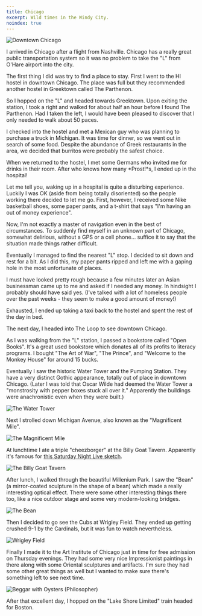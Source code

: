 ```yaml
---
title: Chicago
excerpt: Wild times in the Windy City.
noindex: true
---
```


![Downtown Chicago](http://cdn.zacharydenton.com/photos/chicago/downtown-chicago.jpg)

I arrived in Chicago after a flight from Nashville. Chicago has a really
great public transportation system so it was no problem to take the "L"
from O'Hare airport into the city.

The first thing I did was try to find a place to stay. First I went to
the HI hostel in downtown Chicago. The place was full but they
recommended another hostel in Greektown called The Parthenon.

So I hopped on the "L" and headed towards Greektown. Upon exiting the
station, I took a right and walked for about half an hour before I found
The Parthenon. Had I taken the left, I would have been pleased to
discover that I only needed to walk about 50 paces.

I checked into the hostel and met a Mexican guy who was planning to
purchase a truck in Michigan. It was time for dinner, so we went
out in search of some food. Despite the abundance of
Greek restaurants in the area, we decided that burritos were probably 
the safest choice. 

When we returned to the hostel, I met some Germans who invited me
for drinks in their room. After who knows how many *Prost!*s, I ended up
in the hospital!

Let me tell you, waking up in a hospital is quite a disturbing
experience. Luckily I was OK (aside from being totally disoriented) so
the people working there decided to let me go. First, however, I
received some Nike basketball shoes, some paper pants, and a t-shirt that 
says "I'm having an out of money experience".

Now, I'm not exactly a master of navigation even in the best of circumstances. To suddenly
find myself in an unknown part of Chicago, somewhat delirious, without a
GPS or a cell phone... suffice it to say that the situation made things 
rather difficult. 

Eventually I managed to find the nearest "L" stop. I decided to sit down 
and rest for a bit. As I did this, my paper pants ripped and left me with 
a gaping hole in the most unfortunate of places. 

I must have looked pretty rough because a few minutes later
an Asian businessman came up to me and asked if I needed any money. In
hindsight I probably should have said yes.
(I've talked with a lot of homeless people over the past weeks - they
seem to make a good amount of money!)

Exhausted, I ended up taking a taxi back to the hostel and spent
the rest of the day in bed.

The next day, I headed into The Loop to see downtown Chicago. 

As I was walking from the "L" station, I passed a bookstore called "Open
Books". It's a great used bookstore which donates all of its profits
to literacy programs. I bought "The Art of War", "The Prince", and 
"Welcome to the Monkey House" for around 15 bucks.

Eventually I saw the historic Water Tower and the Pumping Station. 
They have a very distinct Gothic appearance, totally out of place 
in downtown Chicago. (Later I was told that Oscar Wilde had deemed the
Water Tower a "monstrosity with pepper boxes stuck all over it." Apparently
the buildings were anachronistic even when they were built.)

![The Water Tower](http://cdn.zacharydenton.com/photos/chicago/water-tower.jpg)

Next I strolled down Michigan Avenue, also known as the "Magnificent Mile".

![The Magnificent Mile](http://cdn.zacharydenton.com/photos/chicago/the-magnificent-mile.jpg)

At lunchtime I ate a triple "cheezborger" at the Billy Goat Tavern. 
Apparently it's famous for [this Saturday Night Live sketch](http://www.hulu.com/watch/3533/saturday-night-live-the-olympia-restaurant).

![The Billy Goat Tavern](http://cdn.zacharydenton.com/photos/chicago/billy-goat-tavern.jpg)

After lunch, I walked through the beautiful Millenium Park. I saw the
"Bean" (a mirror-coated sculpture in the shape of a bean) which made
a really interesting optical effect. There were some other interesting 
things there too, like a nice outdoor stage and some very modern-looking
bridges.

![The Bean](http://cdn.zacharydenton.com/photos/chicago/the-bean.jpg)

Then I decided to go see the Cubs at Wrigley Field. They ended up getting
crushed 9-1 by the Cardinals, but it was fun to watch nevertheless.

![Wrigley Field](http://cdn.zacharydenton.com/photos/chicago/wrigley-field.jpg)

Finally I made it to the Art Institute of Chicago just in time for free
admission on Thursday evenings. They had some very nice Impressionist
paintings in there along with some Oriental sculptures and artifacts.
I'm sure they had some other great things as well but I wanted to make
sure there's something left to see next time.

![Beggar with Oysters (Philosopher)](http://cdn.zacharydenton.com/photos/chicago/beggar-philosopher.jpg)

After that excellent day, I hopped on the "Lake Shore Limited" train headed
for Boston.
